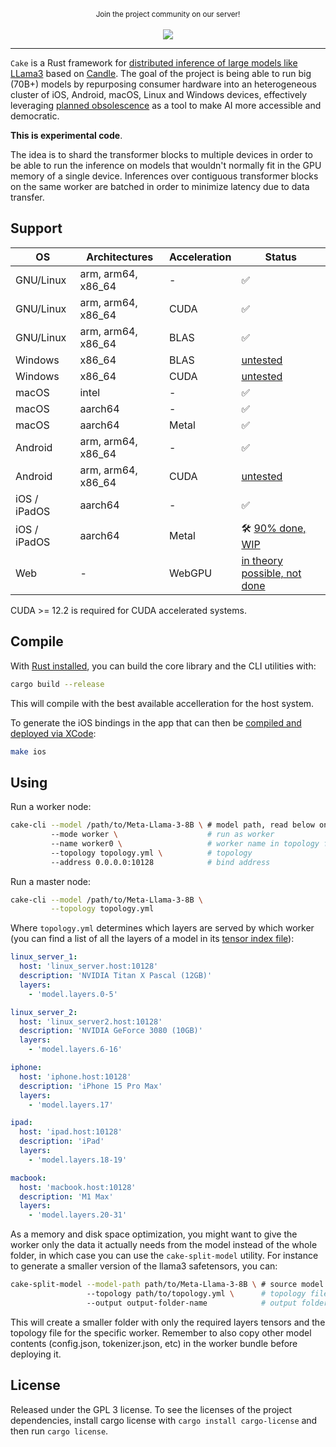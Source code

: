 <p align="center">
  <small>Join the project community on our server!</small>
  <br/><br/>
  <a href="https://discord.gg/https://discord.gg/btZpkp45gQ" target="_blank" title="Join our community!">
    <img src="https://dcbadge.limes.pink/api/server/https://discord.gg/btZpkp45gQ"/>
  </a>
</p>
<hr/>


`Cake` is a Rust framework for [distributed inference of large models like LLama3](https://x.com/evilsocket/status/1812110504531259900) based on [Candle](https://github.com/huggingface/candle). The goal of the project is being able to run big (70B+) models by repurposing consumer hardware into an heterogeneous cluster of iOS, Android, macOS, Linux and Windows devices, effectively leveraging [planned obsolescence](https://en.wikipedia.org/wiki/Planned_obsolescence) as a tool to make AI more accessible and democratic.

**This is experimental code**.

The idea is to shard the transformer blocks to multiple devices in order to be able to run the inference on models that wouldn't normally fit in the GPU memory of a single device. Inferences over contiguous transformer blocks on the same worker are batched in order to minimize latency due to data transfer.

## Support

| OS                           | Architectures | Acceleration | Status |
|----------------------------------|------------------|------------------|------------------|
| GNU/Linux                 | arm, arm64, x86_64 | -                | ✅ |
| GNU/Linux                 | arm, arm64, x86_64 | CUDA                | ✅ |
| GNU/Linux                 | arm, arm64, x86_64 | BLAS                | ✅ |
| Windows                | x86_64 | BLAS                | [untested](https://github.com/evilsocket/cake/issues/7) |
| Windows                | x86_64 | CUDA                | [untested](https://github.com/evilsocket/cake/issues/7) |
| macOS                 | intel | -                | ✅ |
| macOS                 | aarch64 | -                | ✅ |
| macOS                 | aarch64 | Metal                | ✅ |
| Android                | arm, arm64, x86_64 | - | ✅ |
| Android                | arm, arm64, x86_64 | CUDA | [untested](https://docs.nvidia.com/gameworks/content/technologies/mobile/cuda_android_main.htm) |
| iOS / iPadOS                 | aarch64 | -                | ✅ |
| iOS / iPadOS                 | aarch64 | Metal                | 🛠️  [90% done, WIP](https://github.com/huggingface/candle/issues/2322) |
| Web                 | - | WebGPU                | [in theory possible, not done](https://onnxruntime.ai/docs/tutorials/web/ep-webgpu.html) |

CUDA >= 12.2 is required for CUDA accelerated systems.

## Compile

With [Rust installed](https://www.rust-lang.org/tools/install), you can build the core library and the CLI utilities with:

```sh
cargo build --release
```

This will compile with the best available accelleration for the host system.


To generate the iOS bindings in the app that can then be [compiled and deployed via XCode](https://github.com/evilsocket/cake/tree/main/cake-ios-worker-app):

```sh
make ios
```

## Using

Run a worker node:

```sh
cake-cli --model /path/to/Meta-Llama-3-8B \ # model path, read below on how to optimize model size for workers
         --mode worker \                    # run as worker
         --name worker0 \                   # worker name in topology file
         --topology topology.yml \          # topology
         --address 0.0.0.0:10128            # bind address
```

Run a master node:

```sh
cake-cli --model /path/to/Meta-Llama-3-8B \
         --topology topology.yml
```

Where `topology.yml` determines which layers are served by which worker (you can find a list of all the layers of a model in its [tensor index file](https://huggingface.co/meta-llama/Meta-Llama-3-70B/blob/main/model.safetensors.index.json)):

```yaml
linux_server_1:
  host: 'linux_server.host:10128'
  description: 'NVIDIA Titan X Pascal (12GB)'
  layers:
    - 'model.layers.0-5'

linux_server_2:
  host: 'linux_server2.host:10128'
  description: 'NVIDIA GeForce 3080 (10GB)'
  layers:
    - 'model.layers.6-16'

iphone:
  host: 'iphone.host:10128'
  description: 'iPhone 15 Pro Max'
  layers:
    - 'model.layers.17'

ipad:
  host: 'ipad.host:10128'
  description: 'iPad'
  layers:
    - 'model.layers.18-19'

macbook:
  host: 'macbook.host:10128'
  description: 'M1 Max'
  layers:
    - 'model.layers.20-31' 
```

As a memory and disk space optimization, you might want to give the worker only the data it actually needs from the model instead of the whole folder, in which case you can use the `cake-split-model` utility. For instance to generate a smaller version of the llama3 safetensors, you can:

```sh
cake-split-model --model-path path/to/Meta-Llama-3-8B \ # source model to split
                 --topology path/to/topology.yml \      # topology file
                 --output output-folder-name            # output folder where all the workers data bundles will be saved
```

This will create a smaller folder with only the required layers tensors and the topology file for the specific worker. Remember to also copy other model contents (config.json, tokenizer.json, etc) in the worker bundle before deploying it.

## License

Released under the GPL 3 license. To see the licenses of the project dependencies, install cargo license with `cargo install cargo-license` and then run `cargo license`.